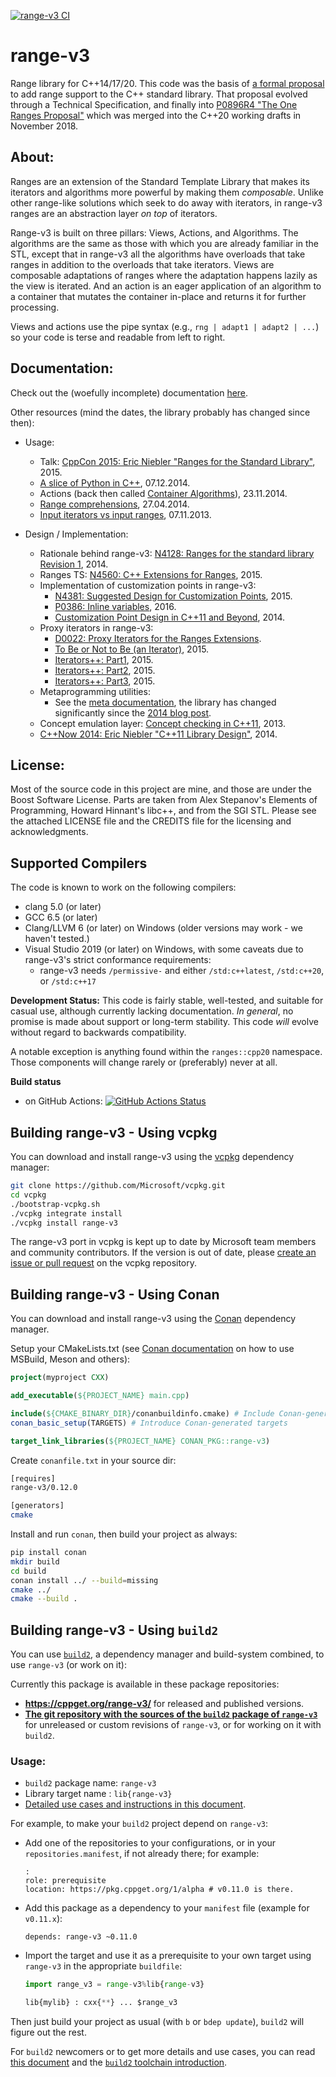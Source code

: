[![range-v3 CI](https://github.com/ericniebler/range-v3/actions/workflows/range-v3-ci.yml/badge.svg)](https://github.com/ericniebler/range-v3/actions/workflows/range-v3-ci.yml)

range-v3
========

Range library for C++14/17/20. This code was the basis of [a formal proposal](https://ericniebler.github.io/std/wg21/D4128.html) to add range support to the C++ standard library. That proposal evolved through a Technical Specification, and finally into [P0896R4 "The One Ranges Proposal"](https://wg21.link/p0896r4) which was merged into the C++20 working drafts in November 2018.

About:
------

Ranges are an extension of the Standard Template Library that makes its iterators and algorithms more powerful by making them _composable_. Unlike other range-like solutions which seek to do away with iterators, in range-v3 ranges are an abstraction layer _on top_ of iterators.

Range-v3 is built on three pillars: Views, Actions, and Algorithms. The algorithms are the same as those with which you are already familiar in the STL, except that in range-v3 all the algorithms have overloads that take ranges in addition to the overloads that take iterators. Views are composable adaptations of ranges where the adaptation happens lazily as the view is iterated. And an action is an eager application of an algorithm to a container that mutates the container in-place and returns it for further processing.

Views and actions use the pipe syntax (e.g., `rng | adapt1 | adapt2 | ...`) so your code is terse and readable from left to right.

Documentation:
--------------

Check out the (woefully incomplete) documentation [here](https://ericniebler.github.io/range-v3/).

Other resources (mind the dates, the library probably has changed since then):

- Usage:
  - Talk: [CppCon 2015: Eric Niebler "Ranges for the Standard Library"](https://www.youtube.com/watch?v=mFUXNMfaciE), 2015.
  - [A slice of Python in C++](http://ericniebler.com/2014/12/07/a-slice-of-python-in-c/), 07.12.2014.
  - Actions (back then called [Container Algorithms](http://ericniebler.com/2014/11/23/container-algorithms/)), 23.11.2014.
  - [Range comprehensions](http://ericniebler.com/2014/04/27/range-comprehensions/), 27.04.2014.
  - [Input iterators vs input ranges](http://ericniebler.com/2013/11/07/input-iterators-vs-input-ranges/), 07.11.2013.

- Design / Implementation:
  - Rationale behind range-v3: [N4128: Ranges for the standard library Revision 1](http://www.open-std.org/jtc1/sc22/wg21/docs/papers/2014/n4128.html), 2014.
  - Ranges TS: [N4560: C++ Extensions for Ranges](http://www.open-std.org/jtc1/sc22/wg21/docs/papers/2015/n4560.pdf), 2015.
  - Implementation of customization points in range-v3:
    - [N4381: Suggested Design for Customization Points](http://www.open-std.org/jtc1/sc22/wg21/docs/papers/2015/n4381.html), 2015.
    - [P0386: Inline variables](http://www.open-std.org/jtc1/sc22/wg21/docs/papers/2016/p0386r0.pdf), 2016.
    - [Customization Point Design in C++11 and Beyond](http://ericniebler.com/2014/10/21/customization-point-design-in-c11-and-beyond/), 2014.
  - Proxy iterators in range-v3:
    - [D0022: Proxy Iterators for the Ranges Extensions](https://ericniebler.github.io/std/wg21/D0022.html).
    - [To Be or Not to Be (an Iterator)](http://ericniebler.com/2015/01/28/to-be-or-not-to-be-an-iterator/), 2015.
    - [Iterators++: Part1](http://ericniebler.com/2015/02/03/iterators-plus-plus-part-1/), 2015.
    - [Iterators++: Part2](http://ericniebler.com/2015/02/13/iterators-plus-plus-part-2/), 2015.
    - [Iterators++: Part3](http://ericniebler.com/2015/03/03/iterators-plus-plus-part-3/), 2015.
  - Metaprogramming utilities:
    - See the [meta documentation](https://ericniebler.github.io/meta/index.html), the library has changed significantly since the [2014 blog post](http://ericniebler.com/2014/11/13/tiny-metaprogramming-library/).
  - Concept emulation layer: [Concept checking in C++11](http://ericniebler.com/2013/11/23/concept-checking-in-c11/), 2013.
  - [C++Now 2014: Eric Niebler "C++11 Library Design"](https://www.youtube.com/watch?v=zgOF4NrQllo), 2014.

License:
--------

Most of the source code in this project are mine, and those are under the Boost Software License. Parts are taken from Alex Stepanov's Elements of Programming, Howard Hinnant's libc++, and from the SGI STL. Please see the attached LICENSE file and the CREDITS file for the licensing and acknowledgments.

Supported Compilers
-------------------

The code is known to work on the following compilers:

- clang 5.0 (or later)
- GCC 6.5 (or later)
- Clang/LLVM 6 (or later) on Windows (older versions may work - we haven't tested.)
- Visual Studio 2019 (or later) on Windows, with some caveats due to range-v3's strict conformance requirements:
  - range-v3 needs `/permissive-` and either `/std:c++latest`, `/std:c++20`,  or `/std:c++17`

**Development Status:** This code is fairly stable, well-tested, and suitable for casual use, although currently lacking documentation. _In general_, no promise is made about support or long-term stability. This code *will* evolve without regard to backwards compatibility.

A notable exception is anything found within the `ranges::cpp20` namespace. Those components will change rarely or (preferably) never at all.

**Build status**
- on GitHub Actions: [![GitHub Actions Status](https://github.com/ericniebler/range-v3/workflows/range-v3%20CI/badge.svg?branch=master)](https://github.com/ericniebler/range-v3/actions)

Building range-v3 - Using vcpkg
-------------------------------

You can download and install range-v3 using the [vcpkg](https://github.com/Microsoft/vcpkg) dependency manager:
```sh
git clone https://github.com/Microsoft/vcpkg.git
cd vcpkg
./bootstrap-vcpkg.sh
./vcpkg integrate install
./vcpkg install range-v3
```
The range-v3 port in vcpkg is kept up to date by Microsoft team members and community contributors. If the version is out of date, please [create an issue or pull request](https://github.com/Microsoft/vcpkg) on the vcpkg repository.

Building range-v3 - Using Conan
-------------------------------

You can download and install range-v3 using the [Conan](https://github.com/conan-io/conan) dependency manager.

Setup your CMakeLists.txt (see [Conan documentation](https://docs.conan.io/en/latest/integrations/build_system.html) on how to use MSBuild, Meson and others):
```cmake
project(myproject CXX)

add_executable(${PROJECT_NAME} main.cpp)

include(${CMAKE_BINARY_DIR}/conanbuildinfo.cmake) # Include Conan-generated file
conan_basic_setup(TARGETS) # Introduce Conan-generated targets

target_link_libraries(${PROJECT_NAME} CONAN_PKG::range-v3)
```
Create `conanfile.txt` in your source dir:
```sh
[requires]
range-v3/0.12.0

[generators]
cmake
```
Install and run `conan`, then build your project as always:
```sh
pip install conan
mkdir build
cd build
conan install ../ --build=missing
cmake ../
cmake --build .
```

Building range-v3 - Using `build2`
----------------------------------

You can use [`build2`](https://build2.org), a dependency manager and build-system combined, to use `range-v3` (or work on it):

Currently this package is available in these package repositories:
 - **https://cppget.org/range-v3/** for released and published versions.
 - [**The git repository with the sources of the `build2` package of `range-v3`**](https://github.com/build2-packaging/range-v3.git) for unreleased or custom revisions of `range-v3`, or for working on it with `build2`.

### Usage:

 - `build2` package name: `range-v3`
 - Library target name : `lib{range-v3}`
 - [Detailed use cases and instructions in this document](https://github.com/build2-packaging/range-v3/blob/master/NOTES-build2.md).

For example, to make your `build2` project depend on `range-v3`:
  - Add one of the repositories to your configurations, or in your `repositories.manifest`, if not already there; for example:
    ```
    :
    role: prerequisite
    location: https://pkg.cppget.org/1/alpha # v0.11.0 is there.
    ```
  - Add this package as a dependency to your `manifest` file (example for `v0.11.x`):
    ```
    depends: range-v3 ~0.11.0
    ```
  - Import the target and use it as a prerequisite to your own target using `range-v3` in the appropriate `buildfile`:
    ```py
    import range_v3 = range-v3%lib{range-v3}

    lib{mylib} : cxx{**} ... $range_v3
    ```

Then just build your project as usual (with `b` or `bdep update`), `build2` will figure out the rest.

For `build2` newcomers or to get more details and use cases, you can read [this document](https://github.com/build2-packaging/range-v3/blob/master/NOTES-build2.md) and the [`build2` toolchain introduction](https://build2.org/build2-toolchain/doc/build2-toolchain-intro.xhtml).
